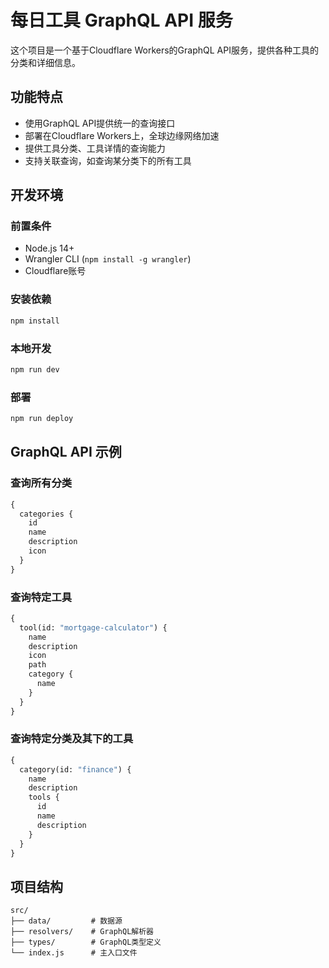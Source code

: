 # 每日工具 GraphQL API 服务

这个项目是一个基于Cloudflare Workers的GraphQL API服务，提供各种工具的分类和详细信息。

## 功能特点

- 使用GraphQL API提供统一的查询接口
- 部署在Cloudflare Workers上，全球边缘网络加速
- 提供工具分类、工具详情的查询能力
- 支持关联查询，如查询某分类下的所有工具

## 开发环境

### 前置条件

- Node.js 14+
- Wrangler CLI (`npm install -g wrangler`)
- Cloudflare账号

### 安装依赖

```bash
npm install
```

### 本地开发

```bash
npm run dev
```

### 部署

```bash
npm run deploy
```

## GraphQL API 示例

### 查询所有分类

```graphql
{
  categories {
    id
    name
    description
    icon
  }
}
```

### 查询特定工具

```graphql
{
  tool(id: "mortgage-calculator") {
    name
    description
    icon
    path
    category {
      name
    }
  }
}
```

### 查询特定分类及其下的工具

```graphql
{
  category(id: "finance") {
    name
    description
    tools {
      id
      name
      description
    }
  }
}
```

## 项目结构

```
src/
├── data/         # 数据源
├── resolvers/    # GraphQL解析器
├── types/        # GraphQL类型定义
└── index.js      # 主入口文件
```
